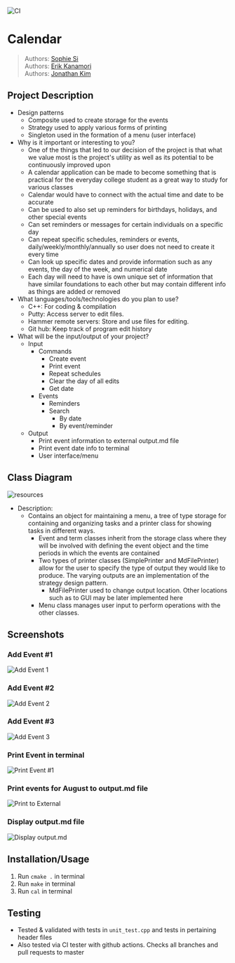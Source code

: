 ![CI](https://github.com/cs100/final-project-joneriksophie/workflows/CI/badge.svg)
# Calendar
 
 > Authors: [Sophie Si](https://github.com/sophie-si)  
 > Authors: [Erik Kanamori](https://github.com/erik-kan)  
 > Authors: [Jonathan Kim](https://github.com/jonathanykim)  

## Project Description
* Design patterns 
 	- Composite used to create storage for the events
	- Strategy used to apply various forms of printing
	- Singleton used in the formation of a menu (user interface)
* Why is it important or interesting to you?
	- One of the things that led to our decision of the project is that what we value most is the project's utility as well as its potential to be continuously improved upon
	- A calendar application can be made to become something that is practical for the everyday college student as a great way to study for various classes
	- Calendar would have to connect with the actual time and date to be accurate 
	- Can be used to also set up reminders for birthdays, holidays, and other special events
	- Can set reminders or messages for certain individuals on a specific day
	- Can repeat specific schedules, reminders or events, daily/weekly/monthly/annually so user does not need to create it every time
	- Can look up specific dates and provide information such as any events, the day of the week, and numerical date
	- Each day will need to have is own unique set of information that have similar foundations to each other but may contain different info as things are added or removed
* What languages/tools/technologies do you plan to use?
	- C++: For coding & compilation
	- Putty: Access server to edit files.
	- Hammer remote servers: Store and use files for editing.
	- Git hub: Keep track of program edit history
* What will be the input/output of your project?
	- Input 
		+ Commands 
			+ Create event
			+ Print event
			+ Repeat schedules 
			+ Clear the day of all edits
			+ Get date
		+ Events
			+ Reminders
			+ Search
				+ By date
				+ By event/reminder
	- Output
		+ Print event information to external output.md file
		+ Print event date info to terminal
		+ User interface/menu

## Class Diagram
![resources](https://docs.google.com/drawings/d/e/2PACX-1vTdH7ktFnFE14cIfMWRMulRcdcmpVhsQiAIHfuYTgICW-Q4Bd_vNtbBDUaNnixaRclXstnm44kwcTEU/pub?w=960&h=720)
* Description:
	- Contains an object for maintaining a menu, a tree of type storage for containing and organizing tasks and a printer class for showing tasks in different ways.
		+ Event and term classes inherit from the storage class where they will be involved with defining the event object and the time periods in which the events are contained
		+ Two types of printer classes (SimplePrinter and MdFilePrinter) allow for the user to specify the type of output they would like to produce. The varying outputs are an implementation of the strategy design pattern. 
			+ MdFilePrinter used to change output location. Other locations such as to GUI may be later implemented here
		+ Menu class manages user input to perform operations with the other classes. 

## Screenshots
### Add Event #1
![Add Event 1](Image1.png)

### Add Event #2
![Add Event 2](Image2.png)

### Add Event #3
![Add Event 3](Image3.png)

### Print Event in terminal
![Print Event #1](Image4.png)

### Print events for August to output.md file
![Print to External](Image5.png)

### Display output.md file
![Display output.md](Image6.png)

## Installation/Usage
1. Run `cmake .` in terminal
2. Run `make` in terminal
3. Run `cal` in terminal

## Testing
* Tested & validated with tests in `unit_test.cpp` and tests in pertaining header files
* Also tested via CI tester with github actions. Checks all branches and pull requests to master
